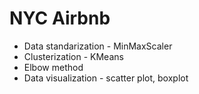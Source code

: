 # NYC Airbnb
- Data standarization - MinMaxScaler
- Clusterization - KMeans
- Elbow method
- Data visualization - scatter plot, boxplot